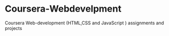 # Coursera-Webdevelpment
Coursera Web-development (HTML,CSS and JavaScript ) assignments and projects 
